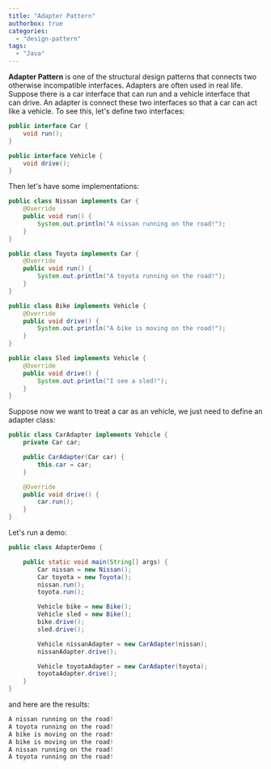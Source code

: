 ```yaml
---
title: "Adapter Pattern"
authorbox: true
categories:
  - "design-pattern"
tags:
  - "Java"
---
```



**Adapter Pattern** is one of the structural design patterns that connects two otherwise incompatible interfaces.
Adapters are often used in real life.
Suppose there is a car interface that can run and a vehicle interface that can drive.
An adapter is connect these two interfaces so that a car can act like a vehicle.
To see this, let's define two interfaces:

```java
public interface Car {
    void run();
}
```

```java
public interface Vehicle {
    void drive();
}
```

Then let's have some implementations:
```java
public class Nissan implements Car {
    @Override
    public void run() {
        System.out.println("A nissan running on the road!");
    }
}
```

```java
public class Toyota implements Car {
    @Override
    public void run() {
        System.out.println("A toyota running on the road!");
    }
}
```

```java
public class Bike implements Vehicle {
    @Override
    public void drive() {
        System.out.println("A bike is moving on the road!");
    }
}
```

```java
public class Sled implements Vehicle {
    @Override
    public void drive() {
        System.out.println("I see a sled!");
    }
}
```

Suppose now we want to treat a car as an vehicle, we just need to define an adapter class:
```java
public class CarAdapter implements Vehicle {
    private Car car;

    public CarAdapter(Car car) {
        this.car = car;
    }

    @Override
    public void drive() {
        car.run();
    }
}
```

Let's run a demo:
```java
public class AdapterDemo {

    public static void main(String[] args) {
        Car nissan = new Nissan();
        Car toyota = new Toyota();
        nissan.run();
        toyota.run();

        Vehicle bike = new Bike();
        Vehicle sled = new Bike();
        bike.drive();
        sled.drive();

        Vehicle nissanAdapter = new CarAdapter(nissan);
        nissanAdapter.drive();

        Vehicle toyotaAdapter = new CarAdapter(toyota);
        toyotaAdapter.drive();
    }
}
```

and here are the results:
```java
A nissan running on the road!
A toyota running on the road!
A bike is moving on the road!
A bike is moving on the road!
A nissan running on the road!
A toyota running on the road!
```